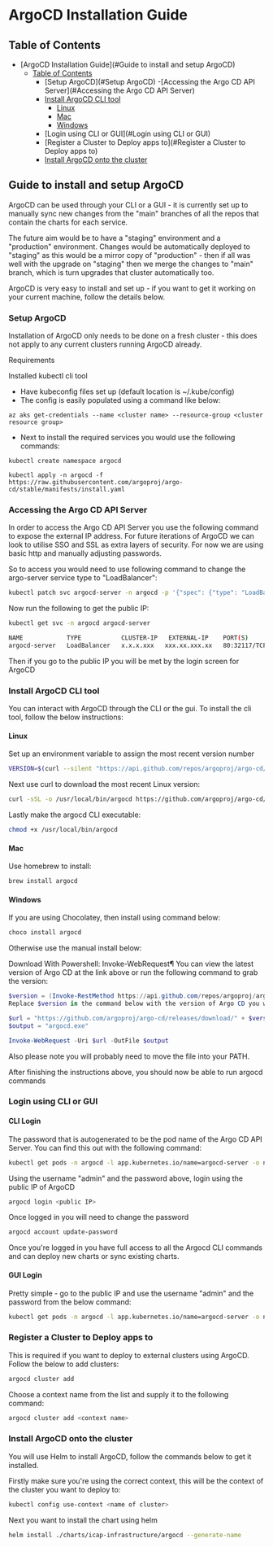 # ArgoCD Installation Guide

## Table of Contents
- [ArgoCD Installation Guide](#Guide to install and setup ArgoCD)
  - [Table of Contents](#table-of-contents)
    - [Setup ArgoCD](#Setup ArgoCD)
    -[Accessing the Argo CD API Server](#Accessing the Argo CD API Server)
    - [Install ArgoCD CLI tool](#install-argocd-cli-tool)
      - [Linux](#linux)
      - [Mac](#mac)
      - [Windows](#windows)
    - [Login using CLI or GUI](#Login using CLI or GUI)
    - [Register a Cluster to Deploy apps to](#Register a Cluster to Deploy apps to)
    - [Install ArgoCD onto the cluster](#install-argocd-onto-the-cluster)


## Guide to install and setup ArgoCD

ArgoCD can be used through your CLI or a GUI - it is currently set up to manually sync new changes from the "main" branches of all the repos that contain the charts for each service.

The future aim would be to have a "staging" environment and a "production" environment. Changes would be automatically deployed to "staging" as this would be a mirror copy of "production" - then if all was well with the upgrade on "staging" then we merge the changes to "main" branch, which is turn upgrades that cluster automatically too.

ArgoCD is very easy to install and set up - if you want to get it working on your current machine, follow the details below.

### Setup ArgoCD

Installation of ArgoCD only needs to be done on a fresh cluster - this does not apply to any current clusters running ArgoCD already.

Requirements

Installed kubectl cli tool
- Have kubeconfig files set up (default location is ~/.kube/config)
- The config is easily populated using a command like below:

`az aks get-credentials --name <cluster name> --resource-group <cluster resource group>`

- Next to install the required services you would use the following commands:

```
kubectl create namespace argocd

kubectl apply -n argocd -f https://raw.githubusercontent.com/argoproj/argo-cd/stable/manifests/install.yaml

```
### Accessing the Argo CD API Server

In order to access the Argo CD API Server you use the following command to expose the external IP address. For future iterations of ArgoCD we can look to utilise SSO and SSL as extra layers of security. For now we are using basic http and manually adjusting passwords.

So to access you would need to use following command to change the argo-server service type to "LoadBalancer":

```bash
kubectl patch svc argocd-server -n argocd -p '{"spec": {"type": "LoadBalancer"}}'
```

Now run the following to get the public IP:

```bash
kubectl get svc -n argocd argocd-server

NAME            TYPE           CLUSTER-IP   EXTERNAL-IP    PORT(S)                      AGE
argocd-server   LoadBalancer   x.x.x.xxx   xxx.xx.xxx.xx   80:32117/TCP,443:30284/TCP   4d1h
```

Then if you go to the public IP you will be met by the login screen for ArgoCD


### Install ArgoCD CLI tool

You can interact with ArgoCD through the CLI or the gui. To install the cli tool, follow the below instructions:

#### Linux

Set up an environment variable to assign the most recent version number

```bash
VERSION=$(curl --silent "https://api.github.com/repos/argoproj/argo-cd/releases/latest" | grep '"tag_name"' | sed -E 's/.*"([^"]+)".*/\1/')
```

Next use curl to download the most recent Linux version:

```bash
curl -sSL -o /usr/local/bin/argocd https://github.com/argoproj/argo-cd/releases/download/$VERSION/argocd-linux-amd64
```

Lastly make the argocd CLI executable:

```bash
chmod +x /usr/local/bin/argocd
```
#### Mac

Use homebrew to install:

```bash
brew install argocd
```

#### Windows

If you are using Chocolatey, then install using command below:

```powershell
choco install argocd
```

Otherwise use the manual install below:

Download With Powershell: Invoke-WebRequest¶
You can view the latest version of Argo CD at the link above or run the following command to grab the version:

```powershell
$version = (Invoke-RestMethod https://api.github.com/repos/argoproj/argo-cd/releases/latest).tag_name
Replace $version in the command below with the version of Argo CD you would like to download:
```

```powershell
$url = "https://github.com/argoproj/argo-cd/releases/download/" + $version + "/argocd-windows-amd64.exe"
$output = "argocd.exe"

Invoke-WebRequest -Uri $url -OutFile $output
```
Also please note you will probably need to move the file into your PATH.

After finishing the instructions above, you should now be able to run argocd commands


### Login using CLI or GUI

#### CLI Login

The password that is autogenerated to be the pod name of the Argo CD API Server. You can find this out with the following command:

```bash
kubectl get pods -n argocd -l app.kubernetes.io/name=argocd-server -o name | cut -d'/' -f 2
```

Using the username "admin" and the password above, login using the public IP of ArgoCD

```bash
argocd login <public IP>
```

Once logged in you will need to change the password

```bash
argocd account update-password
```

Once you're logged in you have full access to all the Argocd CLI commands and can deploy new charts or sync existing charts.

#### GUI Login

Pretty simple - go to the public IP and use the username "admin" and the password from the below command:

```bash
kubectl get pods -n argocd -l app.kubernetes.io/name=argocd-server -o name | cut -d'/' -f 2
```

### Register a Cluster to Deploy apps to

This is required if you want to deploy to external clusters using ArgoCD. Follow the below to add clusters:

```bash
argocd cluster add
```

Choose a context name from the list and supply it to the following command:

```bash
argocd cluster add <context name>
```


### Install ArgoCD onto the cluster

You will use Helm to install ArgoCD, follow the commands below to get it installed.

Firstly make sure you're using the correct context, this will be the context of the cluster you want to deploy to:

```bash
kubectl config use-context <name of cluster>
```

Next you want to install the chart using helm

```bash
helm install ./charts/icap-infrastructure/argocd --generate-name
```